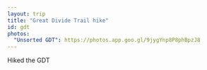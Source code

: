 ```yaml
---
layout: trip
title: "Great Divide Trail hike"
id: gdt
photos:
  "Unsorted GDT": https://photos.app.goo.gl/9jygYnp8P8phBpzJ8
---
```

Hiked the GDT